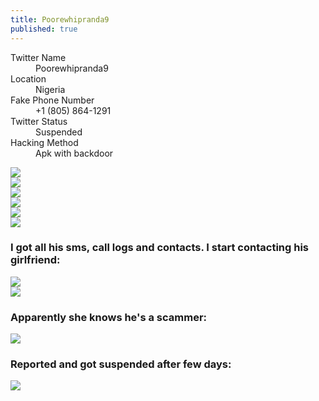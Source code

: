 ```yaml
---
title: Poorewhipranda9
published: true
---
```


<dl>
<dt>Twitter Name</dt>
<dd>Poorewhipranda9</dd>
<dt>Location</dt>
<dd>Nigeria</dd>
<dt>Fake Phone Number</dt>
<dd>+1 (805) 864-1291</dd>  
<dt>Twitter Status</dt>
<dd>Suspended</dd>
<dt>Hacking Method</dt>
<dd>Apk with backdoor</dd>
</dl>

![](/assets/images/Poorewhipranda9/Poorewhipranda9%20-%201.png)  
![](/assets/images/Poorewhipranda9/Poorewhipranda9%20-%202.png)  
![](/assets/images/Poorewhipranda9/Poorewhipranda9%20-%203.png)  
![](/assets/images/Poorewhipranda9/Poorewhipranda9%20-%204.png)  
![](/assets/images/Poorewhipranda9/Poorewhipranda9%20-%205.png)  
![](/assets/images/Poorewhipranda9/Poorewhipranda9%20-%206.png)  

### I got all his sms, call logs and contacts. I start contacting his girlfriend:  

![](/assets/images/Poorewhipranda9/Poorewhipranda9_gf1.png)  
![](/assets/images/Poorewhipranda9/Poorewhipranda9_gf2.png)  

### Apparently she knows he's a scammer:  

![](/assets/images/Poorewhipranda9/Poorewhipranda9_gf3.png)  

### Reported and got suspended after few days:

![](/assets/images/Poorewhipranda9/Poorewhipranda9_banned.png)  
